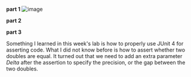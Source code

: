 **part 1**
![image](https://user-images.githubusercontent.com/104349171/215583897-14360aac-581b-4eee-9655-8c08337d9d16.png)

**part 2**


**part 3**

Something I learned in this week's lab is how to properly use JUnit 4 for asserting code. What I did not know before is how to assert whether two doubles are equal. It turned out that 
we need to add an extra parameter *Delta* after the assertion to specify the precision, or the gap between the two doubles.
